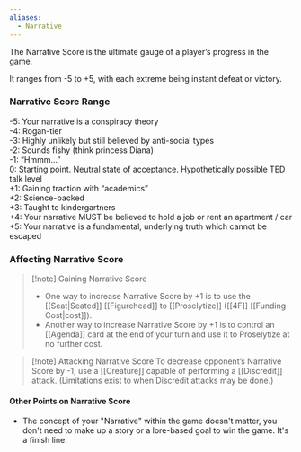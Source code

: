 ```yaml
---
aliases:
  - Narrative
---
```

The Narrative Score is the ultimate gauge of a player’s progress in the game. 

It ranges from -5 to +5, with each extreme being instant defeat or victory.

### Narrative Score Range

-5: Your narrative is a conspiracy theory  
-4: Rogan-tier  
-3: Highly unlikely but still believed by anti-social types  
-2: Sounds fishy (think princess Diana)  
-1: “Hmmm...”  
0: Starting point. Neutral state of acceptance. Hypothetically possible TED talk level  
+1: Gaining traction with “academics”  
+2: Science-backed  
+3: Taught to kindergartners  
+4: Your narrative MUST be believed to hold a job or rent an apartment / car  
+5: Your narrative is a fundamental, underlying truth which cannot be escaped  


### Affecting Narrative Score

> [!note] Gaining Narrative Score
> - One way to increase Narrative Score by +1 is to use the [[Seat|Seated]] [[Figurehead]] to [[Proselytize]] ([[4F]] [[Funding Cost|cost]]). 
> - Another way to increase Narrative Score by +1 is to control an [[Agenda]] card at the end of your turn and use it to Proselytize at no further cost.

> [!note] Attacking Narrative Score
> To decrease opponent’s Narrative Score by -1, use a [[Creature]] capable of performing a [[Discredit]] attack. (Limitations exist to when Discredit attacks may be done.)


#### Other Points on Narrative Score

- The concept of your "Narrative" within the game doesn't matter, you don't need to make up a story or a lore-based goal to win the game. It's a finish line.  
